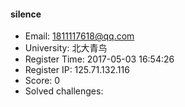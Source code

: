 #### silence  

* Email: 1811117618@qq.com  
* University: 北大青鸟  
* Register Time: 2017-05-03 16:54:26  
* Register IP: 125.71.132.116  
* Score: 0  
* Solved challenges: 
